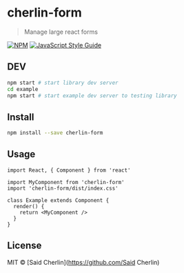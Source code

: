 # cherlin-form

> Manage large react forms

[![NPM](https://img.shields.io/npm/v/cherlin-form.svg)](https://www.npmjs.com/package/cherlin-form) [![JavaScript Style Guide](https://img.shields.io/badge/code_style-standard-brightgreen.svg)](https://standardjs.com)

## DEV
```bash
npm start # start library dev server
cd example
npm start # start example dev server to testing library
```
## Install

```bash
npm install --save cherlin-form
```

## Usage

```tsx
import React, { Component } from 'react'

import MyComponent from 'cherlin-form'
import 'cherlin-form/dist/index.css'

class Example extends Component {
  render() {
    return <MyComponent />
  }
}
```

## License

MIT © [Said Cherlin](https://github.com/Said Cherlin)

